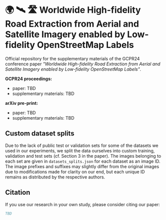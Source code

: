 # :earth_africa: :artificial_satellite: :motorway: Worldwide High-fidelity Road Extraction from Aerial and Satellite Imagery enabled by Low-fidelity OpenStreetMap Labels
Official repository for the supplementary materials of the GCPR24 conference paper *"Worldwide High-fidelity Road Extraction from Aerial and Satellite Imagery enabled by Low-fidelity OpenStreetMap Labels"*.

**GCPR24 proceedings:**
- paper: TBD
- supplementary materials: TBD

**arXiv pre-print:**
- paper: TBD
- supplementary materials: TBD

## Custom dataset splits

Due to the lack of public test or validation sets for some of the datasets we used in our experiments, we split the data ourselves into custom training, validation and test sets (cf. Section 3 in the paper). The images belonging to each set are given in `datasets_splits.json` for each dataset as an image ID. The image prefixes and suffixes may slightly differ from the original images due to modifications made for clarity on our end, but each unique ID remains as distributed by the respective authors.

## Citation

If you use our research in your own study, please consider citing our paper:

```BibTeX
TBD
```
